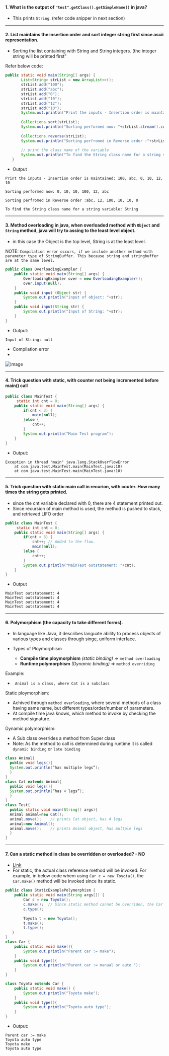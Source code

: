 #### 1. What is the output of `"test".getClass().getSimpleName()` in java?
  - This prints `String`. (refer code snipper in next section)

-----------------------
#### 2. List maintains the insertion order and sort integer string first since ascii representation.
  - Sorting the list containing with String and String integers. (the integer string will be printed first"
   
Refer below code:
 ```java
 public static void main(String[] args) {
		List<String> strList = new ArrayList<>();
		strList.add("100");
		strList.add("abc");
		strList.add("0");
		strList.add("10");
		strList.add("12");
		strList.add("10");
		System.out.println("Print the inputs - Insertion order is maintained: " +strList.stream().collect(Collectors.joining(", ")));
		
		Collections.sort(strList);
		System.out.println("Sorting performed now: "+strList.stream().collect(Collectors.joining(", ")));
		
		Collections.reverse(strList);
		System.out.println("Sorting perfromed in Reverse order :"+strList.stream().collect(Collectors.joining(", ")));
		
		// print the class name of the variable
		System.out.println("To find the String class name for a string variable: "+"test".getClass().getSimpleName());
	}
 ```
  - Output
```
Print the inputs - Insertion order is maintained: 100, abc, 0, 10, 12, 10

Sorting performed now: 0, 10, 10, 100, 12, abc

Sorting perfromed in Reverse order :abc, 12, 100, 10, 10, 0

To find the String class name for a string variable: String
```
-----------------------

#### 3. Method overloading in java, when overloaded method with `Object` and `String` method, java will try to assing to the least level object.
 - in this case the Object is the top level, String is at the least level.

NOTE: `Compilation error occurs, if we include another method with parameter type of StringBuffer. This because string and stringbuffer are at the same level.`

```java
public class OverloadingExampler {
	public static void main(String[] args) {	
		OverloadingExampler over = new OverloadingExampler();
		over.input(null);
	}
	public void input (Object str) {
		System.out.println("input of object: "+str);
	}
	public void input(String str) {
		System.out.println("Input of String: "+str);
	}
}
```
- Output:
```
Input of String: null
```
 - Compilation error
 - 
![image](https://user-images.githubusercontent.com/6425536/145922899-04e25d46-4f8e-4023-bac8-3a48788ace37.png)

-------------------
#### 4. Trick question with static, with counter not being incremented before main() call
```java
public class MainTest {
	 static int cnt = 0;
	public static void main(String[] args) {
		if(cnt < 3) {
			main(null);
		}else {
			cnt++;
		}
		System.out.println("Main Test program");
	}
}
```
- Output:
```
Exception in thread "main" java.lang.StackOverflowError
	at com.java.test.MainTest.main(MainTest.java:10)
	at com.java.test.MainTest.main(MainTest.java:10)
```
-----------------
#### 5. Trick question with static main call in recurion, with couter. How many times the string gets printed.
   - since the cnt variable declared with 0, there are 4 statement printed out. 
   - Since recursion of main method is used, the method is pushed to stack, and retrieved LIFO order
```java
public class MainTest {
	 static int cnt = 0;
	public static void main(String[] args) {
		if(cnt < 3) {
			cnt++; // Added to the flow.
			main(null);
		}else {
			cnt++;
		}
		System.out.println("MainTest outstatement: "+cnt);
	}
}
```
- Output
```
MainTest outstatement: 4
MainTest outstatement: 4
MainTest outstatement: 4
MainTest outstatement: 4
```
----------------
#### 6. Polymorphism (the capacity to take different forms).
 - In language like Java, it describes languate ability to process objects of various types and classes through singe, uniform interface.

 - Types of Ploymorphism
    - **Compile time ploymorphism** _(static binding)_ => `method overloading`
    - **Runtime polymorphism** _(Dynamic binding)_ => `method overriding`

Example:
   - ` Animal is a class, where Cat is a subclass`

Static ploymorphism:
  - Achived through `method overloading`, where several methods of a class having same name, but different types/order/number of parameters.
  - At compile time java knows, which method to invoke by checking the method signature.

Dynamic polymorphism:
  - A Sub class overrides a method from Super class
  - Note: As the method to call is determined during runtime it is called `dynamic binding` or `late binding`
  ```java
  class Animal{
    public void legs(){
    System.out.println(“has multiple legs”);
    }
}
class Cat extends Animal{
    public void legs(){
    System.out.println(“has 4 legs”);
    }
}
class Test{
    public static void main(String[] args){
    Animal animal=new Cat();
    animal.move();    // prints Cat object, has 4 legs
    animal=new Animal();
    animal.move();    // prints Animal object, has multple legs
    }
 }
 ```
---------------
#### 7. Can a static method in class be overridden or overloaded? - NO
  - [Link](https://stackoverflow.com/questions/13695999/polymorphism-and-static-methods)
  - For static, the actual class reference method will be invoked. For example, in below code whem using `Car c = new Toyota()`, the `Car.make()` method will be invoked since its static.

```java
public class StaticExamplePolymorphism {
    public static void main(String args[]) {
        Car c = new Toyota();
        c.make();  // Since static method cannot be overriden, the Car make will be invoked
        c.type();
        
        Toyota t = new Toyota();
        t.make();
        t.type();
   }
}
class Car {
    public static void make(){
        System.out.println("Parent car := make");
    }
    public void type(){
        System.out.println("Parent car := manual or auto ");
    }
}

class Toyota extends Car {
    public static void make() {
        System.out.println("Toyota make");
    }
    public void type(){
        System.out.println("Toyota auto type");
    }
}
```
- Output:
```
Parent car := make
Toyota auto type
Toyota make
Toyota auto type
```
